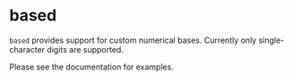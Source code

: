 # based

`based` provides support for custom numerical bases. Currently only single-character digits are supported.

Please see the documentation for examples.
